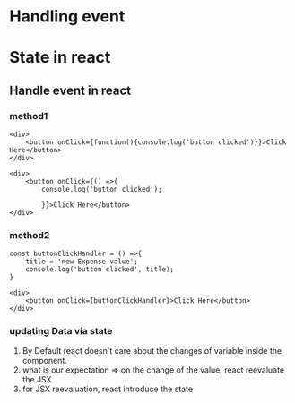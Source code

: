 # Handling event
# State in react


## Handle event in react

### method1
    <div>
        <button onClick={function(){console.log('button clicked')}}>Click Here</button>
    </div>

    <div>
        <button onClick={() =>{
            console.log('button clicked');
            
            }}>Click Here</button>
    </div>

### method2

    const buttonClickHandler = () =>{
        title = 'new Expense value';
        console.log('button clicked', title);
    }

    <div>
        <button onClick={buttonClickHandler}>Click Here</button>
    </div>


### updating Data via state
1. By Default react doesn't care about the changes of variable inside the component.
2. what is our expectation => on the change of the value, react reevaluate the JSX
3. for JSX reevaluation, react introduce the state

